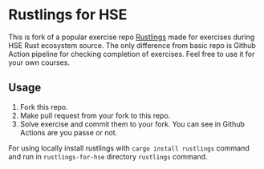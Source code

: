 # Rustlings for HSE

This is fork of a popular exercise repo [Rustlings](https://github.com/rust-lang/rustlings)
made for exercises during HSE Rust ecosystem source.
The only difference from basic repo is Github Action
pipeline for checking completion of exercises.
Feel free to use it for your own courses.

## Usage

1. Fork this repo.
2. Make pull request from your fork to this repo.
3. Solve exercise and commit them to your fork.
   You can see in Github Actions are you passe or not.

For using locally install rustlings with `cargo install rustlings`
command and run in `rustlings-for-hse` directory `rustlings` command.

